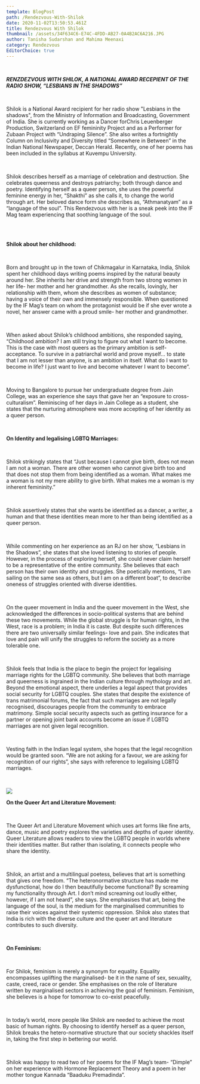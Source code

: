 ```yaml
---
template: BlogPost
path: /Rendezvous-With-Shilok
date: 2020-11-02T13:50:53.461Z
title: Rendezvous With Shilok
thumbnail: /assets/34F634C6-E74C-4FDD-AB27-0A4B2AC6A216.JPG
author: Tanisha Sudarshan and Mahima Meenaxi
category: Rendezvous
EditorChoice: true
---
```

<br>

***RENZDEZVOUS WITH SHILOK, A NATIONAL AWARD RECEPIENT OF THE RADIO SHOW, “LESBIANS IN THE SHADOWS”***

<br>

Shilok is a National Award recipient for her radio show "Lesbians in the shadows", from the Ministry of Information and Broadcasting, Government of India. She is currently working as a Dancer forChris Leuenberger Production, Switzerland on EF femininity Project and as a Performer for Zubaan Project with “Undraping Silence”. She also writes a fortnightly Column on Inclusivity and Diversity titled “Somewhere in Between” in the Indian National Newspaper, Deccan Herald. Recently, one of her poems has been included in the syllabus at Kuvempu University.

<br>

Shilok describes herself as a marriage of celebration and destruction. She celebrates queerness and destroys patriarchy; both through dance and poetry. Identifying herself as a queer person, she uses the powerful feminine energy in her, “Shakthi” as she calls it, to change the world through art. Her beloved dance form she describes as, “Athmanatyam” as a “language of the soul”. This Rendezvous with her is a sneak peek into the IF Mag team experiencing that soothing language of the soul.

<br>

\
**Shilok about her childhood:**

<br>

Born and brought up in the town of Chikmagalur in Karnataka, India, Shilok spent her childhood days writing poems inspired by the natural beauty around her. She inherits her drive and strength from two strong women in her life- her mother and her grandmother. As she recalls, lovingly, her relationship with them, whom she describes as women of substance; having a voice of their own and immensely responsible. When questioned by the IF Mag’s team on whom the protagonist would be if she ever wrote a novel, her answer came with a proud smile- her mother and grandmother.

<br>

When asked about Shilok’s childhood ambitions, she responded saying, “Childhood ambition? I am still trying to figure out what I want to become. This is the case with most queers as the primary ambition is self-acceptance. To survive in a patriarchal world and prove myself… to state that I am not lesser than anyone, is an ambition in itself. What do I want to become in life? I just want to live and become whatever I want to become”.

<br>

Moving to Bangalore to pursue her undergraduate degree from Jain College, was an experience she says that gave her an “exposure to cross-culturalism”. Reminiscing of her days in Jain College as a student, she states that the nurturing atmosphere was more accepting of her identity as a queer person.

<br>

**On Identity and legalising LGBTQ Marriages:**

<br>

Shilok strikingly states that “Just because I cannot give birth, does not mean I am not a woman. There are other women who cannot give birth too and that does not stop them from being identified as a woman. What makes me a woman is not my mere ability to give birth. What makes me a woman is my inherent femininity.”

<br>

Shilok assertively states that she wants be identified as a dancer, a writer, a human and that these identities mean more to her than being identified as a queer person.

<br>

While commenting on her experience as an RJ on her show, “Lesbians in the Shadows”, she states that she loved listening to stories of people. However, in the process of exploring herself, she could never claim herself to be a representative of the entire community. She believes that each person has their own identity and struggles. She poetically mentions, “I am sailing on the same sea as others, but I am on a different boat”, to describe oneness of struggles oriented with diverse identities.

<br>

On the queer movement in India and the queer movement in the West, she acknowledged the differences in socio-political systems that are behind these two movements. While the global struggle is for human rights, in the West, race is a problem; in India it is caste. But despite such differences there are two universally similar feelings- love and pain. She indicates that love and pain will unify the struggles to reform the society as a more tolerable one.

<br>

Shilok feels that India is the place to begin the project for legalising marriage rights for the LGBTQ community. She believes that both marriage and queerness is ingrained in the Indian culture through mythology and art. Beyond the emotional aspect, there underlies a legal aspect that provides social security for LGBTQ couples. She states that despite the existence of trans matrimonial forums, the fact that such marriages are not legally recognised, discourages people from the community to embrace matrimony. Simple social security aspects such as getting insurance for a partner or opening joint bank accounts become an issue if LGBTQ marriages are not given legal recognition.

<br>

Vesting faith in the Indian legal system, she hopes that the legal recognition would be granted soon. “We are not asking for a favour, we are asking for recognition of our rights”, she says with reference to legalising LGBTQ marriages.

<br>

![](/assets/4FD2EEEB-AE57-48FA-AC8C-EE0F39B45C81.jpg)

**On the Queer Art and Literature Movement:**

<br>

The Queer Art and Literature Movement which uses art forms like fine arts, dance, music and poetry explores the varieties and depths of queer identity. Queer Literature allows readers to view the LGBTQ people in worlds where their identities matter. But rather than isolating, it connects people who share the identity.

<br>

Shilok, an artist and a multilingual poetess, believes that art is something that gives one freedom. “The heteronormative structure has made me dysfunctional, how do I then beautifully become functional? By screaming my functionality through Art. I don’t mind screaming out loudly either, however, if I am not heard”, she says. She emphasises that art, being the language of the soul, is the medium for the marginalised communities to raise their voices against their systemic oppression. Shilok also states that India is rich with the diverse culture and the queer art and literature contributes to such diversity.

<br>

**On Feminism:**

<br>

For Shilok, feminism is merely a synonym for equality. Equality encompasses uplifting the marginalised- be it in the name of sex, sexuality, caste, creed, race or gender. She emphasises on the role of literature written by marginalised sectors in achieving the goal of feminism. Feminism, she believes is a hope for tomorrow to co-exist peacefully.

<br>

In today’s world, more people like Shilok are needed to achieve the most basic of human rights. By choosing to identify herself as a queer person, Shilok breaks the hetero-normative structure that our society shackles itself in, taking the first step in bettering our world.

<br>

Shilok was happy to read two of her poems for the IF Mag’s team- “Dimple” on her experience with Hormone Replacement Theory and a poem in her mother tongue Kannada “Baaduku Premadinda”.

<br>
